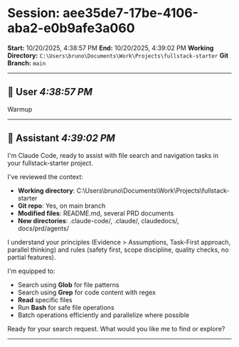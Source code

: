 # Session: aee35de7-17be-4106-aba2-e0b9afe3a060

**Start:** 10/20/2025, 4:38:57 PM
**End:** 10/20/2025, 4:39:02 PM
**Working Directory:** `C:\Users\bruno\Documents\Work\Projects\fullstack-starter`
**Git Branch:** `main`

---

## 👤 User _4:38:57 PM_

Warmup

---

## 🤖 Assistant _4:39:02 PM_

I'm Claude Code, ready to assist with file search and navigation tasks in your fullstack-starter project.

I've reviewed the context:
- **Working directory**: C:\Users\bruno\Documents\Work\Projects\fullstack-starter
- **Git repo**: Yes, on main branch
- **Modified files**: README.md, several PRD documents
- **New directories**: .claude-code/, .claude/, claudedocs/, docs/prd/agents/

I understand your principles (Evidence > Assumptions, Task-First approach, parallel thinking) and rules (safety first, scope discipline, quality checks, no partial features).

I'm equipped to:
- Search using **Glob** for file patterns
- Search using **Grep** for code content with regex
- **Read** specific files
- Run **Bash** for safe file operations
- Batch operations efficiently and parallelize where possible

Ready for your search request. What would you like me to find or explore?

---


